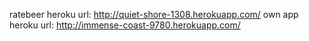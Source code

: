 ratebeer heroku url: http://quiet-shore-1308.herokuapp.com/
own app heroku url: http://immense-coast-9780.herokuapp.com/ 
